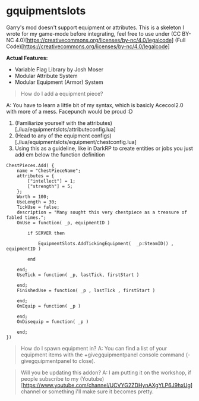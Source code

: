 # gquipmentslots
Garry's mod doesn't support equipment or attributes. This is a skeleton I wrote for my game-mode before integrating, feel free to use under (CC BY-NC 4.0)[https://creativecommons.org/licenses/by-nc/4.0/legalcode] (Full Code)[https://creativecommons.org/licenses/by-nc/4.0/legalcode]

**Actual Features:**
- Variable Flag Library by Josh Moser
- Modular Attribute System
- Modular Equipment (Armor) System

>How do I add a equipment piece?

A: You have to learn a little bit of my syntax, which is basicly Acecool2.0 with more of a mess. Facepunch would be proud :D
1. (Familiarize yourself with the attributes)[./lua/equipmentslots/attributeconfig.lua]
2. (Head to any of the equipment configs)[./lua/equipmentslots/equipment/chestconfig.lua]
3. Using this as a guideline, like in DarkRP to create entities or jobs you just add em below the function definition

```
ChestPieces.Add( {
	name = "ChestPieceName";
	attributes = {
		["intellect"] = 1;
		["strength"] = 5;
	};
	Worth = 100;
	UseLength = 30;
	TickUse = false;
	description = "Many sought this very chestpiece as a treasure of fabled times.";
	OnUse = function( _p, equipmentID )
 
		if SERVER then
			
			EquipmentSlots.AddTickingEquipment(  _p:SteamID() , equipmentID )
	
		end
		
	end;
	UseTick = function( _p, lastTick, firstStart )

	end;
	FinishedUse = function( _p , lastTick , firstStart )

	end;
	OnEquip = function( _p )

	end;
	OnDisequip = function( _p )

	end;
})
```

>How do I spawn equipment in?
A: You can find a list of your equipment items with the +givegquipmentpanel console command (-givegquipmentpanel to close).

>Will you be updating this addon?
A: I am putting it on the workshop, if people subscribe to my (Youtube)[https://www.youtube.com/channel/UCVYG2ZDHynAXgYLP6J9hxUg] channel or something i'll make sure it becomes pretty.
